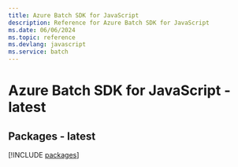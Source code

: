 ```yaml
---
title: Azure Batch SDK for JavaScript
description: Reference for Azure Batch SDK for JavaScript
ms.date: 06/06/2024
ms.topic: reference
ms.devlang: javascript
ms.service: batch
---
```

# Azure Batch SDK for JavaScript - latest
## Packages - latest
[!INCLUDE [packages](batch-index.md)]